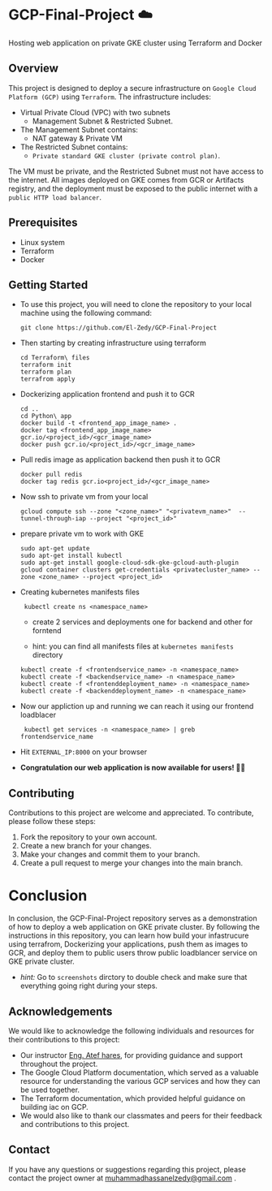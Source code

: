 # GCP-Final-Project :cloud:
Hosting web application on private GKE cluster using Terraform and Docker
## Overview
This project is designed to deploy a secure infrastructure on `Google Cloud Platform (GCP)` using `Terraform`. The infrastructure includes:
- Virtual Private Cloud (VPC) with two subnets 
    - Management Subnet & Restricted Subnet. 
- The Management Subnet contains:
    - NAT gateway & Private VM 
- The Restricted Subnet contains:
    - `Private standard GKE cluster (private control plan)`.
    
The VM must be private, and the Restricted Subnet must not have access to the internet. All images deployed on GKE comes from GCR or Artifacts registry, and the deployment must be exposed to the public internet with a `public HTTP load balancer`.
## Prerequisites
- Linux system
- Terraform 
- Docker
## Getting Started
- To use this project, you will need to clone the repository to your local machine using the following command:
    
      git clone https://github.com/El-Zedy/GCP-Final-Project
- Then starting by creating infrastructure using terraform

      cd Terraform\ files
      terraform init
      terraform plan
      terrafrom apply
- Dockerizing application frontend and push it to GCR
      
      cd .. 
      cd Python\ app 
      docker build -t <frontend_app_image_name> .
      docker tag <frontend_app_image_name> gcr.io/<project_id>/<gcr_image_name>
      docker push gcr.io/<project_id>/<gcr_image_name>
- Pull redis image as application backend then push it to GCR
      
      docker pull redis
      docker tag redis gcr.io<project_id>/<gcr_image_name>
- Now ssh to private vm from your local

      gcloud compute ssh --zone "<zone_name>" "<privatevm_name>"  --tunnel-through-iap --project "<project_id>"
- prepare private vm to work with GKE
      
      sudo apt-get update
      sudo apt-get install kubectl  
      sudo apt-get install google-cloud-sdk-gke-gcloud-auth-plugin
      gcloud container clusters get-credentials <privatecluster_name> --zone <zone_name> --project <project_id>
 - Creating kubernetes manifests files
      
        kubectl create ns <namespace_name>
      
      - create 2 services and deployments one for backend and other for forntend

      - hint: you can find all manifests files at `kubernetes manifests` directory
        
        
       kubectl create -f <frontendservice_name> -n <namespace_name>
       kubectl create -f <backendservice_name> -n <namespace_name>
       kubectl create -f <frontenddeployment_name> -n <namespace_name>
       kubectl create -f <backenddeployment_name> -n <namespace_name>
- Now our appliction up and running we can reach it using our frontend loadblacer
        
       kubectl get services -n <namespace_name> | greb frontendservice_name
       
- Hit `EXTERNAL_IP:8000` on your browser
- **Congratulation our web application is now available for users! :tada::tada:**

## Contributing
Contributions to this project are welcome and appreciated. To contribute, please follow these steps:

1. Fork the repository to your own account.
2. Create a new branch for your changes.
3. Make your changes and commit them to your branch.
4. Create a pull request to merge your changes into the main branch.
# Conclusion
In conclusion, the GCP-Final-Project repository serves as a demonstration of how to deploy a web application on GKE private cluster. By following the instructions in this repository, you can learn how build your infastrucure using terrafrom, Dockerizing your applications, push them as images to GCR, and deploy them to public users throw public loadblancer service on GKE private cluster.
- *hint:* Go to `screenshots` dirctory to double check and make sure that everything going right during your steps.
## Acknowledgements
We would like to acknowledge the following individuals and resources for their contributions to this project:

- Our instructor [Eng. Atef hares](https://github.com/atefhares), for providing guidance and support throughout the project.
- The Google Cloud Platform documentation, which served as a valuable resource for understanding the various GCP services and how they can be used together.
- The Terraform documentation, which provided helpful guidance on building iac on GCP.
- We would also like to thank our classmates and peers for their feedback and contributions to this project.

## Contact
If you have any questions or suggestions regarding this project, please contact the project owner at muhammadhassanelzedy@gmail.com .
